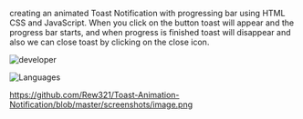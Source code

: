 
 creating an animated Toast Notification with progressing bar using HTML CSS and JavaScript. When you click on the button toast will appear and the progress bar starts, and when progress is finished toast will disappear and also we can close toast by clicking on the close icon.



 ![developer](https://img.shields.io/badge/Developed%20By%20%3A-Andrew%20Okitoi-red)

 ![Languages](https://img.shields.io/badge/Used%20By%20%3A-Html%20Css%20JavaScript%20-blue?style=flat-squared)


https://github.com/Rew321/Toast-Animation-Notification/blob/master/screenshots/image.png
